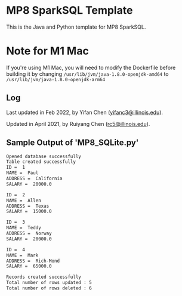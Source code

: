 # MP8 SparkSQL Template

This is the Java and Python template for MP8 SparkSQL.

# Note for M1 Mac 

If you're using M1 Mac, you will need to modify the Dockerfile before building it by changing `/usr/lib/jvm/java-1.8.0-openjdk-amd64` to `/usr/lib/jvm/java-1.8.0-openjdk-arm64`

## Log 

Last updated in Feb 2022, by Yifan Chen (yifanc3@illinois.edu).

Updated in April 2021, by Ruiyang Chen (rc5@illinois.edu).

## Sample Output of 'MP8\_SQLite.py'
~~~sh
Opened database successfully
Table created successfully
ID =  1
NAME =  Paul
ADDRESS =  California
SALARY =  20000.0 

ID =  2
NAME =  Allen
ADDRESS =  Texas
SALARY =  15000.0 

ID =  3
NAME =  Teddy
ADDRESS =  Norway
SALARY =  20000.0 

ID =  4
NAME =  Mark
ADDRESS =  Rich-Mond 
SALARY =  65000.0 

Records created successfully
Total number of rows updated : 5
Total number of rows deleted : 6
~~~
